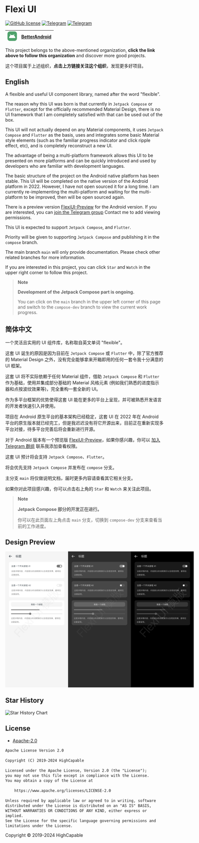 # Flexi UI

[![GitHub license](https://img.shields.io/github/license/BetterAndroid/FlexiUI?color=blue)](https://github.com/BetterAndroid/FlexiUI/blob/main/LICENSE)
[![Telegram](https://img.shields.io/badge/discussion-Telegram-blue.svg?logo=telegram)](https://t.me/BetterAndroid)
[![Telegram](https://img.shields.io/badge/discussion%20dev-Telegram-blue.svg?logo=telegram)](https://t.me/HighCapable_Dev)

| <img src="https://github.com/BetterAndroid/.github/blob/main/img-src/logo.png?raw=true" width = "30" height = "30" alt="LOGO"/> | [BetterAndroid](https://github.com/BetterAndroid) |
| ------------------------------------------------------------------------------------------------------------------------------- | ------------------------------------------------- |

This project belongs to the above-mentioned organization, **click the link above to follow this organization** and discover more good projects.

这个项目属于上述组织，**点击上方链接关注这个组织**，发现更多好项目。

## English

A flexible and useful UI component library, named after the word "flexible".

The reason why this UI was born is that currently in `Jetpack Compose` or `Flutter`, except for the officially recommended Material Design, there is no UI framework that I am completely satisfied with that can be used out of the box.

This UI will not actually depend on any Material components, it uses `Jetpack Compose` and `Flutter` as the basis, uses and integrates some basic Material style elements (such as the familiar progress indicator and click ripple effect, etc), and is completely reconstruct a new UI.

The advantage of being a multi-platform framework allows this UI to be presented on more platforms and can be quickly introduced and used by developers who are familiar with development languages.

The basic structure of the project on the Android native platform has been stable. This UI will be completed on the native version of the Android platform in 2022. However, I have not open sourced it for a long time. I am currently re-implementing the multi-platform and waiting for the multi-platform to be improved, then will be open sourced again.

There is a preview version [FlexiUI-Preview](https://github.com/BetterAndroid/FlexiUI-Preview) for the Android version. If you are interested, you can [join the Telegram group](https://t.me/BetterAndroid) Contact me to add viewing permissions.

This UI is expected to support `Jetpack Compose`, and `Flutter`.

Priority will be given to supporting `Jetpack Compose` and publishing it in the `compose` branch.

The main branch `main` will only provide documentation. Please check other related branches for more information.

If you are interested in this project, you can click `Star` and `Watch` in the upper right corner to follow this project.

> **Note**
> 
> **Development of the Jetpack Compose part is ongoing.**
>
> You can click on the `main` branch in the upper left corner of this page and switch to the `compose-dev` branch to view the current work progress.

## 简体中文

一个灵活且实用的 UI 组件库，名称取自英文单词 "flexible"。

这套 UI 诞生的原因是因为目前在 `Jetpack Compose` 或 `Flutter` 中，除了官方推荐的 Material Design 之外，没有完全能够拿来开箱即用的任何一套令我十分满意的 UI 框架。

这套 UI 将不实际依赖于任何 Material 组件，借助 `Jetpack Compose` 和 `Flutter` 作为基础，使用并集成部分基础的 Material 风格元素 (例如我们熟悉的进度指示器和点按波纹效果等)，完全重构一套全新的 UI。

作为多平台框架的优势使得这套 UI 能在更多的平台上呈现，并可被熟悉开发语言的开发者快速引入并使用。

项目在 Android 原生平台的基本架构已经稳定，这套 UI 在 2022 年在 Android 平台的原生版本就已经完工，但是我迟迟没有将它开源出来，目前正在重新实现多平台对接，待多平台完善后将会重新进行开源。

对于 Android 版本有一个预览版 [FlexiUI-Preview](https://github.com/BetterAndroid/FlexiUI-Preview)，如果你感兴趣，你可以 [加入 Telegram 群组](https://t.me/BetterAndroid) 联系我添加查看权限。

这套 UI 预计将会支持 `Jetpack Compose`、`Flutter`。

将会优先支持 `Jetpack Compose` 并发布在 `compose` 分支。

主分支 `main` 将仅做说明文档，届时更多内容请查看其它相关分支。

如果你对此项目感兴趣，你可以点击右上角的 `Star` 和 `Watch` 来关注此项目。

> **Note**
> 
> **Jetpack Compose 部分的开发正在进行。**
>
> 你可以在此页面左上角点击 `main` 分支，切换到 `compose-dev` 分支来查看当前的工作进度。

## Design Preview

<div style="display: flex">
  <img src="https://github.com/BetterAndroid/FlexiUI/blob/main/img-src/UI-Day.png?raw=true" width = "200" alt="SCREENSHOT"/>
  <img src="https://github.com/BetterAndroid/FlexiUI/blob/main/img-src/UI-Night.png?raw=true" width = "200" alt="SCREENSHOT"/>
  <img src="https://github.com/BetterAndroid/FlexiUI/blob/main/img-src/UI-Dark.png?raw=true" width = "200" alt="SCREENSHOT"/>
</div>

## Star History

![Star History Chart](https://api.star-history.com/svg?repos=BetterAndroid/FlexiUI&type=Date)

## License

- [Apache-2.0](https://www.apache.org/licenses/LICENSE-2.0)

```
Apache License Version 2.0

Copyright (C) 2019-2024 HighCapable

Licensed under the Apache License, Version 2.0 (the "License");
you may not use this file except in compliance with the License.
You may obtain a copy of the License at

    https://www.apache.org/licenses/LICENSE-2.0

Unless required by applicable law or agreed to in writing, software
distributed under the License is distributed on an "AS IS" BASIS,
WITHOUT WARRANTIES OR CONDITIONS OF ANY KIND, either express or implied.
See the License for the specific language governing permissions and
limitations under the License.
```

Copyright © 2019-2024 HighCapable